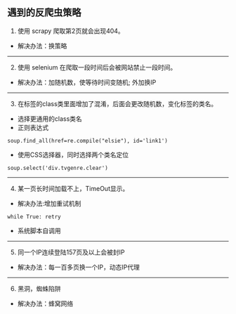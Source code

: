 ## 遇到的反爬虫策略
1. 使用 scrapy 爬取第2页就会出现404。 
+ 解决办法：换策略
---
2. 使用 selenium 在爬取一段时间后会被网站禁止一段时间。
+ 解决办法：加随机数，使等待时间变随机; 外加换IP
---
3. 在标签的class类里面增加了混淆，后面会更改随机数，变化标签的类名。
+ 选择更通用的class类名
+ 正则表达式
```
soup.find_all(href=re.compile("elsie"), id='link1')
```
+ 使用CSS选择器，同时选择两个类名定位
```
soup.select('div.tvgenre.clear')
```
---
4. 某一页长时间加载不上，TimeOut显示。
+ 解决办法:增加重试机制
```
while True: retry
```
+ 系统脚本自调用
---
5. 同一个IP连续登陆157页及以上会被封IP
+ 解决办法：每一百多页换一个IP，动态IP代理
---
6. 黑洞，蜘蛛陷阱
+ 解决办法：蜂窝网络
